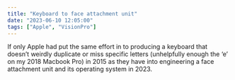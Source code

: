 ```yaml
---
title: "Keyboard to face attachment unit"
date: "2023-06-10 12:05:00"
tags: ["Apple", "VisionPro"]
---
```



If only Apple had put the same effort in to producing a keyboard that doesn’t weirdly duplicate or miss specific letters (unhelpfully enough the ‘e’ on my 2018 Macbook Pro) in 2015 as they have into engineering a face attachment unit and its operating system in 2023.
